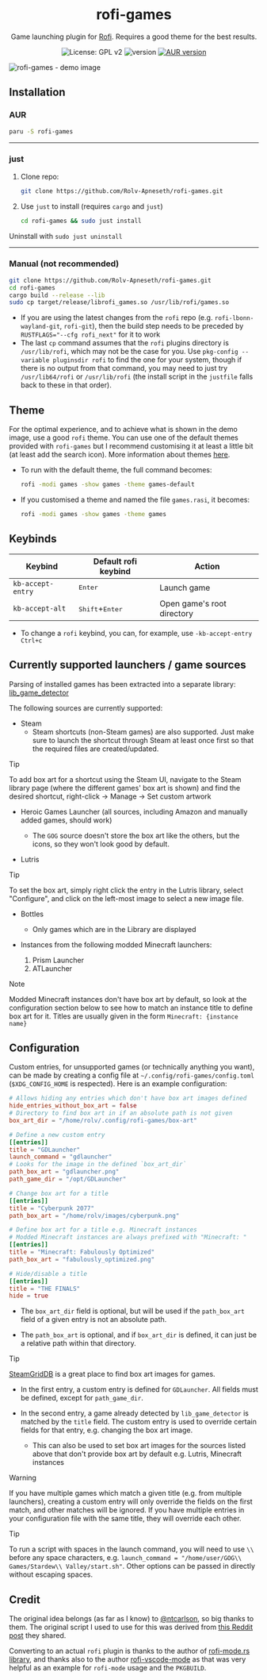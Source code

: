 <h1 align="center">rofi-games</h1>

<p align="center">Game launching plugin for <a href="https://github.com/davatorium/rofi">Rofi</a>. Requires a good theme for the best results.</p>

<p align="center">
  <img src="https://img.shields.io/badge/License-AGPL_v3-green.svg" alt="License: GPL v2" />
  <img src="https://img.shields.io/github/v/tag/rolv-apneseth/rofi-games?label=version&color=blueviolet" alt="version" />
  <a href="https://aur.archlinux.org/packages/rofi-games"><img src="https://img.shields.io/aur/version/rofi-games" alt="AUR version" /></a>
</p>

![rofi-games - demo image](https://github.com/Rolv-Apneseth/rofi-games/assets/69486699/62b89187-c94d-464f-a942-2e66385db5e0)

## Installation

### AUR

```bash
paru -S rofi-games
```

---

### just

1. Clone repo:

    ```bash
    git clone https://github.com/Rolv-Apneseth/rofi-games.git
    ```

2. Use `just` to install (requires `cargo` and `just`)

    ```bash
    cd rofi-games && sudo just install
    ```

Uninstall with `sudo just uninstall`

---

### Manual (not recommended)

```bash
git clone https://github.com/Rolv-Apneseth/rofi-games.git
cd rofi-games
cargo build --release --lib
sudo cp target/release/librofi_games.so /usr/lib/rofi/games.so
```

- If you are using the latest changes from the `rofi` repo (e.g. `rofi-lbonn-wayland-git`, `rofi-git`), then the build step needs to be preceded by `RUSTFLAGS="--cfg rofi_next"` for it to work
- The last `cp` command assumes that the `rofi` plugins directory is `/usr/lib/rofi`, which may not be the case for you. Use `pkg-config --variable pluginsdir rofi` to find the one for your system, though if there is no output from that command, you may need to just try `/usr/lib64/rofi` or `/usr/lib/rofi` (the install script in the `justfile` falls back to these in that order).

## Theme

For the optimal experience, and to achieve what is shown in the demo image, use a good `rofi` theme. You can use one of the default themes provided with `rofi-games` but I recommend customising it at least a little bit (at least add the search icon). More information about themes [here](./themes/).

- To run with the default theme, the full command becomes:

    ```bash
    rofi -modi games -show games -theme games-default
    ```

- If you customised a theme and named the file `games.rasi`, it becomes:

    ```bash
    rofi -modi games -show games -theme games
    ```

## Keybinds

| Keybind           | Default rofi keybind              | Action                     |
|-------------------|-----------------------------------|----------------------------|
| `kb-accept-entry` | <kbd>Enter</kbd>                  | Launch game                |
| `kb-accept-alt`   | <kbd>Shift</kbd>+<kbd>Enter</kbd> | Open game's root directory |

- To change a `rofi` keybind, you can, for example, use `-kb-accept-entry Ctrl+c`

## Currently supported launchers / game sources

Parsing of installed games has been extracted into a separate library: [lib_game_detector](https://github.com/Rolv-Apneseth/lib_game_detector)

The following sources are currently supported:

- Steam
  - Steam shortcuts (non-Steam games) are also supported. Just make sure to launch the shortcut through
    Steam at least once first so that the required files are created/updated.

> [!TIP]
> To add box art for a shortcut using the Steam UI, navigate to the Steam library page (where the different games' box art is shown) and find the desired shortcut, right-click -> Manage -> Set custom artwork

- Heroic Games Launcher (all sources, including Amazon and manually added games, should work)
  - The `GOG` source doesn't store the box art like the others, but the icons, so they won't look good by default.

- Lutris

> [!TIP]
> To set the box art, simply right click the entry in the Lutris library, select "Configure", and click on the left-most image to select a new image file.

- Bottles
  - Only games which are in the Library are displayed

- Instances from the following modded Minecraft launchers:
    1. Prism Launcher
    2. ATLauncher

> [!NOTE]
> Modded Minecraft instances don't have box art by default, so look at the configuration section below to see how to match an instance title to define box art for it. Titles are usually given in the form `Minecraft: {instance name}`

## Configuration

Custom entries, for unsupported games (or technically anything you want), can be made by creating a config file at `~/.config/rofi-games/config.toml` (`$XDG_CONFIG_HOME` is respected). Here is an example configuration:

```toml
# Allows hiding any entries which don't have box art images defined
hide_entries_without_box_art = false
# Directory to find box art in if an absolute path is not given
box_art_dir = "/home/rolv/.config/rofi-games/box-art"

# Define a new custom entry
[[entries]]
title = "GDLauncher"
launch_command = "gdlauncher"
# Looks for the image in the defined `box_art_dir`
path_box_art = "gdlauncher.png"
path_game_dir = "/opt/GDLauncher"

# Change box art for a title
[[entries]]
title = "Cyberpunk 2077"
path_box_art = "/home/rolv/images/cyberpunk.png"

# Define box art for a title e.g. Minecraft instances
# Modded Minecraft instances are always prefixed with "Minecraft: "
[[entries]]
title = "Minecraft: Fabulously Optimized"
path_box_art = "fabulously_optimized.png"

# Hide/disable a title
[[entries]]
title = "THE FINALS"
hide = true
```

- The `box_art_dir` field is optional, but will be used if the `path_box_art` field of a given entry is not an absolute path.

- The `path_box_art` is optional, and if `box_art_dir` is defined, it can just be a relative path within that directory.

> [!TIP]
> [SteamGridDB](https://www.steamgriddb.com/grids) is a great place to find box art images for games.

- In the first entry, a custom entry is defined for `GDLauncher`. All fields must be defined, except for `path_game_dir`.

- In the second entry, a game already detected by `lib_game_detector` is matched by the `title` field. The
  custom entry is used to override certain fields for that entry, e.g. changing the box art image.
  - This can also be used to set box art images for the sources listed above that don't provide box art
  by default e.g. Lutris, Minecraft instances

> [!WARNING]
> If you have multiple games which match a given title (e.g. from multiple launchers), creating a custom entry will only override the fields on the first match, and other matches will be ignored. If you have multiple entries in your configuration file with the same title, they will override each other.

> [!TIP]
> To run a script with spaces in the launch command, you will need to use `\\` before any space characters, e.g. `launch_command = "/home/user/GOG\\ Games/Stardew\\ Valley/start.sh"`. Other options can be passed in directly without escaping spaces.

## Credit

The original idea belongs (as far as I know) to [@ntcarlson](https://github.com/ntcarlson), so big thanks to them. The original script I used to use for this was derived from [this Reddit post](https://www.reddit.com/r/unixporn/comments/p5b0qv/i3_misusing_rofi_as_a_game_launcher/) they shared.

Converting to an actual `rofi` plugin is thanks to the author of [rofi-mode.rs library](https://github.com/SabrinaJewson/rofi-mode.rs), and thanks also to the author [rofi-vscode-mode](https://github.com/fuljo/rofi-vscode-mode) as that was very helpful as an example for `rofi-mode` usage and the `PKGBUILD`.
